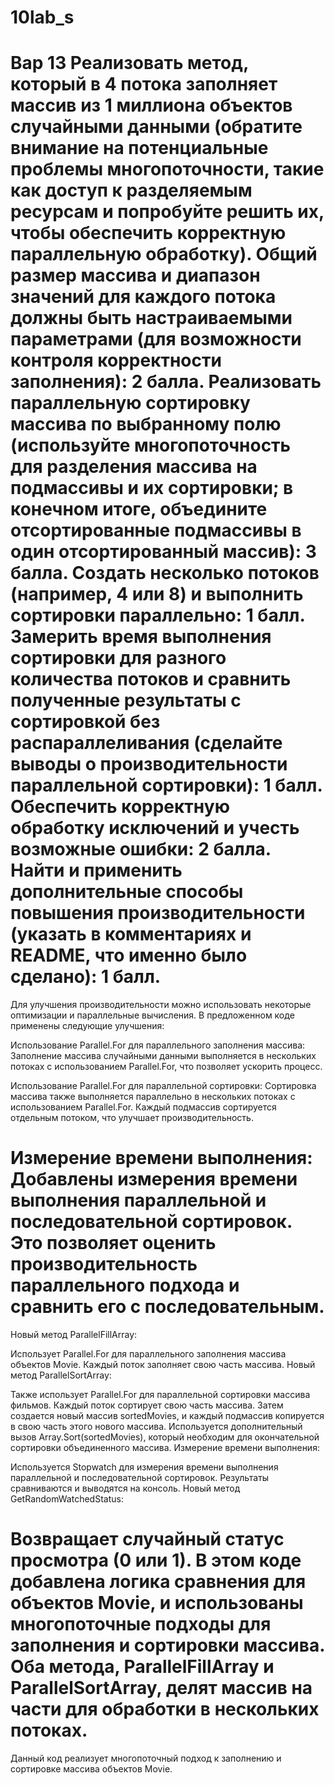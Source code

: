 # 10lab_s
Вар 13
Реализовать метод, который в 4 потока заполняет массив из 1 миллиона объектов случайными данными (обратите внимание на потенциальные проблемы многопоточности, такие как доступ к разделяемым ресурсам и попробуйте решить их, чтобы обеспечить корректную параллельную обработку). Общий размер массива и диапазон значений для каждого потока должны быть настраиваемыми параметрами (для возможности контроля корректности заполнения): 2 балла.
Реализовать параллельную сортировку массива по выбранному полю (используйте многопоточность для разделения массива на подмассивы и их сортировки; в конечном итоге, объедините отсортированные подмассивы в один отсортированный массив): 3 балла.
Создать несколько потоков (например, 4 или 8) и выполнить сортировки параллельно: 1 балл.
Замерить время выполнения сортировки для разного количества потоков и сравнить полученные результаты с сортировкой без распараллеливания (сделайте выводы о производительности параллельной сортировки): 1 балл.
Обеспечить корректную обработку исключений и учесть возможные ошибки: 2 балла.
Найти и применить дополнительные способы повышения производительности (указать в комментариях и README, что именно было сделано): 1 балл.
========================================================================================================================================================================================================================================================================
Для улучшения производительности можно использовать некоторые оптимизации и параллельные вычисления. В предложенном коде применены следующие улучшения:

Использование Parallel.For для параллельного заполнения массива: Заполнение массива случайными данными выполняется в нескольких потоках с использованием Parallel.For, что позволяет ускорить процесс.

Использование Parallel.For для параллельной сортировки: Сортировка массива также выполняется параллельно в нескольких потоках с использованием Parallel.For. Каждый подмассив сортируется отдельным потоком, что улучшает производительность.

Измерение времени выполнения: Добавлены измерения времени выполнения параллельной и последовательной сортировок. Это позволяет оценить производительность параллельного подхода и сравнить его с последовательным.
========================================================================================================================================================================================================================================================================
Новый метод ParallelFillArray:

Использует Parallel.For для параллельного заполнения массива объектов Movie. Каждый поток заполняет свою часть массива.
Новый метод ParallelSortArray:

Также использует Parallel.For для параллельной сортировки массива фильмов. Каждый поток сортирует свою часть массива.
Затем создается новый массив sortedMovies, и каждый подмассив копируется в свою часть этого нового массива.
Используется дополнительный вызов Array.Sort(sortedMovies), который необходим для окончательной сортировки объединенного массива.
Измерение времени выполнения:

Используется Stopwatch для измерения времени выполнения параллельной и последовательной сортировок.
Результаты сравниваются и выводятся на консоль.
Новый метод GetRandomWatchedStatus:

Возвращает случайный статус просмотра (0 или 1).
В этом коде добавлена логика сравнения для объектов Movie, и использованы многопоточные подходы для заполнения и сортировки массива. Оба метода, ParallelFillArray и ParallelSortArray, делят массив на части для обработки в нескольких потоках.
========================================================================================================================================================================================================================================================================
Данный код реализует многопоточный подход к заполнению и сортировке массива объектов Movie.
